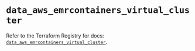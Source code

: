 # `data_aws_emrcontainers_virtual_cluster`

Refer to the Terraform Registry for docs: [`data_aws_emrcontainers_virtual_cluster`](https://registry.terraform.io/providers/hashicorp/aws/6.4.0/docs/data-sources/emrcontainers_virtual_cluster).
